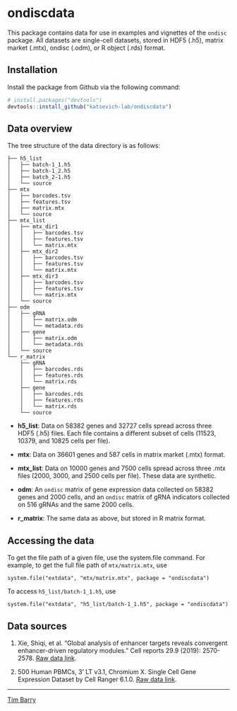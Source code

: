 
<!-- README.md is generated from README.Rmd. Please edit that file -->

# ondiscdata

This package contains data for use in examples and vignettes of the
`ondisc` package. All datasets are single-cell datasets, stored in HDF5
(.h5), matrix market (.mtx), ondisc (.odm), or R object (.rds) format.

## Installation

Install the package from Github via the following command:

``` r
# install.packages("devtools")
devtools::install_github("katsevich-lab/ondiscdata")
```

## Data overview

The tree structure of the data directory is as follows:

    ├── h5_list
    │   ├── batch-1_1.h5
    │   ├── batch-1_2.h5
    │   ├── batch_2-1.h5
    │   └── source
    ├── mtx
    │   ├── barcodes.tsv
    │   ├── features.tsv
    │   ├── matrix.mtx
    │   └── source
    ├── mtx_list
    │   ├── mtx_dir1
    │   │   ├── barcodes.tsv
    │   │   ├── features.tsv
    │   │   └── matrix.mtx
    │   ├── mtx_dir2
    │   │   ├── barcodes.tsv
    │   │   ├── features.tsv
    │   │   └── matrix.mtx
    │   ├── mtx_dir3
    │   │   ├── barcodes.tsv
    │   │   ├── features.tsv
    │   │   └── matrix.mtx
    │   └── source
    ├── odm
    │   ├── gRNA
    │   │   ├── matrix.odm
    │   │   └── metadata.rds
    │   ├── gene
    │   │   ├── matrix.odm
    │   │   └── metadata.rds
    │   └── source
    └── r_matrix
        ├── gRNA
        │   ├── barcodes.rds
        │   ├── features.rds
        │   └── matrix.rds
        ├── gene
        │   ├── barcodes.rds
        │   ├── features.rds
        │   └── matrix.rds
        └── source

-   **h5_list**: Data on 58382 genes and 32727 cells spread across three
    HDF5 (.h5) files. Each file contains a different subset of cells
    (11523, 10379, and 10825 cells per file).

-   **mtx**: Data on 36601 genes and 587 cells in matrix market (.mtx)
    format.

-   **mtx_list**: Data on 10000 genes and 7500 cells spread across three
    .mtx files (2000, 3000, and 2500 cells per file). These data are
    synthetic.

-   **odm**: An `ondisc` matrix of gene expression data collected on
    58382 genes and 2000 cells, and an `ondisc` matrix of gRNA
    indicators collected on 516 gRNAs and the same 2000 cells.

-   **r_matrix**: The same data as above, but stored in R matrix format.

## Accessing the data

To get the file path of a given file, use the system.file command. For
example, to get the full file path of `mtx/matrix.mtx`, use

    system.file("extdata", "mtx/matrix.mtx", package = "ondiscdata")

To access `h5_list/batch-1_1.h5`, use

    system.file("extdata", "h5_list/batch-1_1.h5", package = "ondiscdata")

## Data sources

1.  Xie, Shiqi, et al. “Global analysis of enhancer targets reveals
    convergent enhancer-driven regulatory modules.” Cell reports 29.9
    (2019): 2570-2578. [Raw data
    link](https://www.ncbi.nlm.nih.gov/geo/download/?acc=GSE129837).

2.  500 Human PBMCs, 3’ LT v3.1, Chromium X. Single Cell Gene Expression
    Dataset by Cell Ranger 6.1.0. [Raw data
    link](https://www.10xgenomics.com/resources/datasets/500-human-pbm-cs-3-lt-v-3-1-chromium-x-3-1-standard-6-1-0).

------------------------------------------------------------------------

[Tim Barry](https://github.com/timothy-barry)
